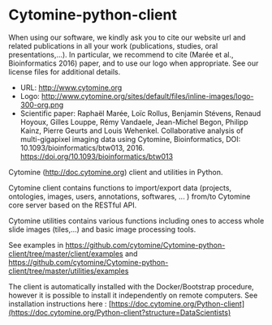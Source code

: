 # Cytomine-python-client

When using our software, we kindly ask you to cite our website url and related publications in all your work (publications, studies, oral presentations,...). In particular, we recommend to cite (Marée et al., Bioinformatics 2016) paper, and to use our logo when appropriate. See our license files for additional details.

- URL: http://www.cytomine.org
- Logo: http://www.cytomine.org/sites/default/files/inline-images/logo-300-org.png
- Scientific paper: Raphaël Marée, Loïc Rollus, Benjamin Stévens, Renaud Hoyoux, Gilles Louppe, Rémy Vandaele, Jean-Michel Begon, Philipp Kainz, Pierre Geurts and Louis Wehenkel. Collaborative analysis of multi-gigapixel imaging data using Cytomine, Bioinformatics, DOI: 10.1093/bioinformatics/btw013, 2016. https://doi.org/10.1093/bioinformatics/btw013


Cytomine (http://doc.cytomine.org) client and utilities in Python.

Cytomine client contains functions to import/export data (projects, ontologies, images, users, annotations, softwares, ... ) from/to Cytomine core server based on the RESTful API.

Cytomine utilities contains various functions including ones to access whole slide images (tiles,...) and basic image processing tools.

See examples in https://github.com/cytomine/Cytomine-python-client/tree/master/client/examples and https://github.com/cytomine/Cytomine-python-client/tree/master/utilities/examples

The client is automatically installed with the Docker/Bootstrap procedure, however it is possible to install it independently on remote computers. See installation instructions here : [https://doc.cytomine.org/Python-client](https://doc.cytomine.org/Python-client?structure=DataScientists)

